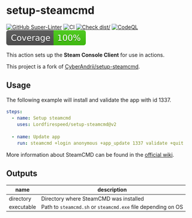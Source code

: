 # setup-steamcmd

[![GitHub Super-Linter](https://github.com/actions/typescript-action/actions/workflows/linter.yml/badge.svg)](https://github.com/super-linter/super-linter)
![CI](https://github.com/actions/typescript-action/actions/workflows/ci.yml/badge.svg)
[![Check dist/](https://github.com/actions/typescript-action/actions/workflows/check-dist.yml/badge.svg)](https://github.com/actions/typescript-action/actions/workflows/check-dist.yml)
[![CodeQL](https://github.com/actions/typescript-action/actions/workflows/codeql-analysis.yml/badge.svg)](https://github.com/actions/typescript-action/actions/workflows/codeql-analysis.yml)
[![Coverage](./badges/coverage.svg)](./badges/coverage.svg)

This action sets up the **Steam Console Client** for use in actions.

This project is a fork of [CyberAndrii/setup-steamcmd](https://github.com/CyberAndrii/setup-steamcmd).

## Usage

The following example will install and validate the app with id 1337.

```yaml
steps:
  - name: Setup steamcmd
    uses: Lordfirespeed/setup-steamcmd@v2

  - name: Update app
    run: steamcmd +login anonymous +app_update 1337 validate +quit
```

More information about SteamCMD can be found in the [official wiki](https://developer.valvesoftware.com/wiki/SteamCMD).

## Outputs

| name       | description                                                  |
|------------|--------------------------------------------------------------|
| directory  | Directory where SteamCMD was installed                       |
| executable | Path to `steamcmd.sh` or `steamcmd.exe` file depending on OS |
